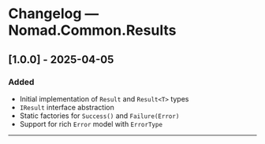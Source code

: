 # Changelog — Nomad.Common.Results

## [1.0.0] - 2025-04-05

### Added

- Initial implementation of `Result` and `Result<T>` types
- `IResult` interface abstraction
- Static factories for `Success()` and `Failure(Error)`
- Support for rich `Error` model with `ErrorType`

---
